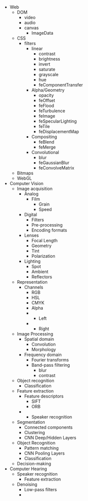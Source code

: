 - Web
  - DOM
    - video
    - audio
    - canvas
      - ImageData
  - CSS
    - filters
      - linear
        - contrast
        - brightness
        - invert
        - saturate
        - grayscale
        - hue
        - feComponentTransfer
      - Alpha/Geometry
        - opacity
        - feOffset
        - feFlood
        - feTurbulence
        - feImage
        - feSpecularLighting
        - feTile
        - feDisplacementMap
      - Compositing
        - feBlend
        - feMerge
      - Convolutional
        - blur
        - feGaussianBlur
        - feConvolveMatrix
  - Bitmaps
  - WebGL
- Computer Vision
  - Image acquisition
    - Analog
      - Film
        - Grain
        - Speed
    - Digital
      - Filters
      - Pre-processing
      - Encoding formats
    - Lenses
      - Focal Length
      - Geometry
      - Tint
      - Polarization
    - Lighting
      - Spot
      - Ambient
      - Reflectors
  - Representation
    - Channels
      - RGB
      - HSL
      - CMYK
      - Alpha
      - + Left
      - + Right
  - Image Processing
    - Spatial domain
      - Convolution
      - Morphology
    - Frequency domain
      - Fourier transforms
      - Band-pass filtering
        - blur
        - contrast
  - Object recognition
    - Classification
  - Feature extraction
    - Feature descriptors
      - SIFT
      - ORB
    - + Speaker recognition
  - Segmentation
    - Connected components
    - Clustering
    - CNN Deep/Hidden Layers
  - Object Recognition
    - Pattern matching
    - CNN Pooling Layers
    - Classification
  - Decision-making
- Computer Hearing
  - Speaker recognition
    - Feature extraction
  - Denoising
    - Low-pass filters
    - 